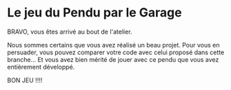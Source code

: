# Le jeu du Pendu par le Garage

BRAVO, vous êtes arrivé au bout de l'atelier. 

Nous sommes certains que vous avez réalisé un beau projet. Pour vous en persuader, vous pouvez comparer votre code avec celui proposé dans cette branche... Et vous avez bien mérité de jouer avec ce pendu que vous avez entièrement développé.

BON JEU !!!!
